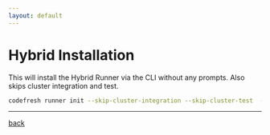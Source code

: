 ```yaml
---
layout: default
---
```


# Hybrid Installation

This will install the Hybrid Runner via the CLI without any prompts.  Also skips cluster integration and test.

```bash
codefresh runner init --skip-cluster-integration --skip-cluster-test  --set-default-runtime false --exec-demo-pipeline false --name lukas-agent --kube-namespace codefresh --kube-context-name $(kubectl config current-context) --runtime-name lukas-runtime
```

---

[back](../til.md)
